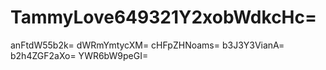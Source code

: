 # TammyLove649321Y2xobWdkcHc=
anFtdW55b2k=
dWRmYmtycXM=
cHFpZHNoams=
b3J3Y3VianA=
b2h4ZGF2aXo=
YWR6bW9peGI=
